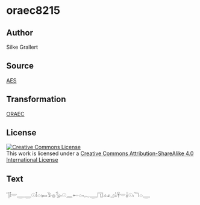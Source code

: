 # oraec8215

## Author

Silke Grallert

## Source

[AES](https://github.com/simondschweitzer/aes)

## Transformation

[ORAEC](https://oraec.github.io/)

## License

<a rel="license" href="http://creativecommons.org/licenses/by-sa/4.0/"><img alt="Creative Commons License" style="border-width:0" src="https://i.creativecommons.org/l/by-sa/4.0/88x31.png" /></a><br />This work is licensed under a <a rel="license" href="http://creativecommons.org/licenses/by-sa/4.0/">Creative Commons Attribution-ShareAlike 4.0 International License</a>

## Text

𓊹𓄤𓎟𓇾𓇾𓇳𓄤𓏏𓍃𓅱𓐍𓅭𓇳𓈖𓄡𓏏𓆑𓇾𓉔𓃭𓈎𓏙𓋹𓎟𓏇𓇳𓏤𓆓𓏏𓇾<br>
